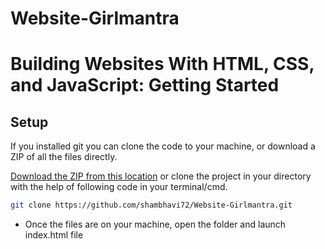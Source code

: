 # Website-Girlmantra

# Building Websites With HTML, CSS, and JavaScript: Getting Started


## Setup

If you installed git you can clone the code to your machine, or download a ZIP of all the files directly.

[Download the ZIP from this location](https://github.com/shambhavi72/Website-Girlmantra/archive/refs/heads/main.zip) or clone the project in your directory with the help of following code in your terminal/cmd.

```bash
git clone https://github.com/shambhavi72/Website-Girlmantra.git
```

- Once the files are on your machine, open the folder and launch index.html file
